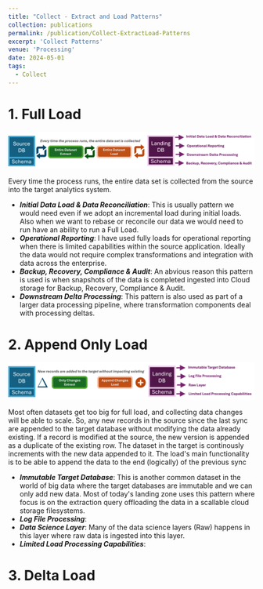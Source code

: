 ```yaml
---
title: "Collect - Extract and Load Patterns"
collection: publications
permalink: /publication/Collect-ExtractLoad-Patterns
excerpt: 'Collect Patterns'
venue: 'Processing'
date: 2024-05-01
tags:
  - Collect
---
```


# 1. Full Load
<img width="612" alt="image" src="/images/portfolio/FullLoadPattern.png">

Every time the process runs, the entire data set is collected from the source into the target analytics system. 
* ***Initial Data Load & Data Reconciliation***: This is usually pattern we would need even if we adopt an incremental load during initial loads. Also when we want to rebase or reconcile our data we would need to run have an ability to run a Full Load.
* ***Operational Reporting***: I have used fully loads for operational reporting when there is limited capabilities within the source application. Ideally the data would not require complex transformations and integration with data across the enterprise.
* ***Backup, Recovery, Compliance & Audit***: An abvious reason this pattern is used is when snapshots of the data is completed ingested into Cloud storage for Backup, Recovery, Compliance & Audit. 
* ***Downstream Delta Processing***: This pattern is also used as part of a larger data processing pipeline, where transformation components deal with processing deltas.

# 2. Append Only Load
<img width="612" alt="image" src="/images/portfolio/AppendLoadPattern.png">

Most often datasets get too big for full load, and collecting data changes will be able to scale. So, any new records in the source since the last sync are appended to the target database without modifying the data already existing. If a record is modified at the source, the new version is appended as a duplicate of the existing row. The dataset in the target is continously increments with the new data appended to it. The load's main functionality is to be able to append the data to the end (logically) of the previous sync
* ***Immutable Target Database***: This is another common dataset in the world of big data where the target databases are immutable and we can only add new data. Most of today's landing zone uses this pattern where focus is on the extraction query offloading the data in a scallable cloud storage filesystems.
* ***Log File Processing***: 
* ***Data Science Layer***: Many of the data science layers (Raw) happens in this layer where raw data is ingested into this layer.
* ***Limited Load Processing Capabilities***: 

# 3. Delta Load

